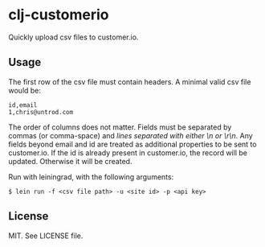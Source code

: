 # clj-customerio

Quickly upload csv files to customer.io.

## Usage

The first row of the csv file must contain headers. A minimal valid csv file would be:

    id,email
    1,chris@untrod.com

The order of columns does not matter. Fields must be separated by commas (or comma-space) and *lines separated with either \n or \r\n*. Any fields beyond email and id are treated as additional properties to be sent to customer.io. If the id is already present in customer.io, the record will be updated. Otherwise it will be created.

Run with leiningrad, with the following arguments:

    $ lein run -f <csv file path> -u <site id> -p <api key>

## License

MIT. See LICENSE file.

